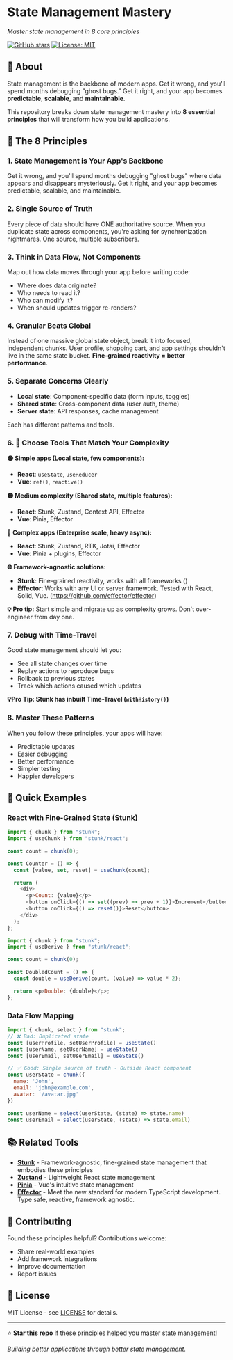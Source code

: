 # State Management Mastery

*Master state management in 8 core principles*

[![GitHub stars](https://img.shields.io/github/stars/I-am-abdulazeez/state-management-mastery?style=social)](https://github.com/I-am-abdulazeez/state-management-mastery)
[![License: MIT](https://img.shields.io/badge/License-MIT-yellow.svg)](https://opensource.org/licenses/MIT)

## 📖 About

State management is the backbone of modern apps. Get it wrong, and you'll spend months debugging "ghost bugs." Get it right, and your app becomes **predictable**, **scalable**, and **maintainable**.

This repository breaks down state management mastery into **8 essential principles** that will transform how you build applications.

## 🎯 The 8 Principles

### 1. **State Management is Your App's Backbone**
Get it wrong, and you'll spend months debugging "ghost bugs" where data appears and disappears mysteriously. Get it right, and your app becomes predictable, scalable, and maintainable.

### 2. **Single Source of Truth**
Every piece of data should have ONE authoritative source. When you duplicate state across components, you're asking for synchronization nightmares. One source, multiple subscribers.

### 3. **Think in Data Flow, Not Components**
Map out how data moves through your app before writing code:
- Where does data originate?
- Who needs to read it? 
- Who can modify it?
- When should updates trigger re-renders?

### 4. **Granular Beats Global**
Instead of one massive global state object, break it into focused, independent chunks. User profile, shopping cart, and app settings shouldn't live in the same state bucket. **Fine-grained reactivity = better performance**.

### 5. **Separate Concerns Clearly**
- **Local state**: Component-specific data (form inputs, toggles)
- **Shared state**: Cross-component data (user auth, theme)
- **Server state**: API responses, cache management

Each has different patterns and tools.

### 6. 🚀 **Choose Tools That Match Your Complexity**

**🟢 Simple apps (Local state, few components):**
- **React**: `useState`, `useReducer`
- **Vue**: `ref()`, `reactive()`

**🟡 Medium complexity (Shared state, multiple features):**
- **React**: Stunk, Zustand, Context API, Effector
- **Vue**: Pinia, Effector

**🔴 Complex apps (Enterprise scale, heavy async):**
- **React**: Stunk, Zustand, RTK, Jotai, Effector
- **Vue**: Pinia + plugins, Effector

**🌐 Framework-agnostic solutions:**
- **Stunk**: Fine-grained reactivity, works with all frameworks ()
- **Effector**: Works with any UI or server framework. Tested with React, Solid, Vue. (https://github.com/effector/effector)

**💡 Pro tip:** Start simple and migrate up as complexity grows. Don't over-engineer from day one.

### 7. **Debug with Time-Travel**
Good state management should let you:
- See all state changes over time
- Replay actions to reproduce bugs
- Rollback to previous states
- Track which actions caused which updates

**💡Pro Tip: Stunk has inbuilt Time-Travel (`withHistory()`)**

### 8. **Master These Patterns**
When you follow these principles, your apps will have:
- Predictable updates
- Easier debugging
- Better performance
- Simpler testing
- Happier developers

## 🔧 Quick Examples

### React with Fine-Grained State (Stunk)
```javascript
import { chunk } from "stunk";
import { useChunk } from "stunk/react";

const count = chunk(0);

const Counter = () => {
  const [value, set, reset] = useChunk(count);

  return (
    <div>
      <p>Count: {value}</p>
      <button onClick={() => set((prev) => prev + 1)}>Increment</button>
      <button onClick={() => reset()}>Reset</button>
    </div>
  );
};
```

```javascript
import { chunk } from "stunk";
import { useDerive } from "stunk/react";

const count = chunk(0);

const DoubledCount = () => {
  const double = useDerive(count, (value) => value * 2);

  return <p>Double: {double}</p>;
};
```

### Data Flow Mapping
```javascript
import { chunk, select } from "stunk";
// ❌ Bad: Duplicated state
const [userProfile, setUserProfile] = useState()
const [userName, setUserName] = useState()
const [userEmail, setUserEmail] = useState()

// ✅ Good: Single source of truth - Outside React component
const userState = chunk({
  name: 'John',
  email: 'john@example.com',
  avatar: '/avatar.jpg'
})

const userName = select(userState, (state) => state.name)
const userEmail = select(userState, (state) => state.email)
```

## 📚 Related Tools

- **[Stunk](https://github.com/I-am-abdulazeez/stunk)** - Framework-agnostic, fine-grained state management that embodies these principles
- **[Zustand](https://github.com/pmndrs/zustand)** - Lightweight React state management
- **[Pinia](https://github.com/vuejs/pinia)** - Vue's intuitive state management
- **[Effector](https://github.com/effector/effector)** - Meet the new standard for modern TypeScript development.
Type safe, reactive, framework agnostic.

## 🤝 Contributing

Found these principles helpful? Contributions welcome:
- Share real-world examples
- Add framework integrations
- Improve documentation
- Report issues

## 📄 License

MIT License - see [LICENSE](./LICENSE) for details.

---

⭐ **Star this repo** if these principles helped you master state management!

*Building better applications through better state management.*
